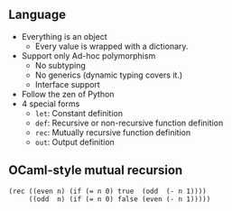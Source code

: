 ## Language

- Everything is an object
  - Every value is wrapped with a dictionary.
- Support only Ad-hoc polymorphism
  - No subtyping
  - No generics (dynamic typing covers it.)
  - Interface support
- Follow the zen of Python
- 4 special forms
  - `let`: Constant definition
  - `def`: Recursive or non-recursive function definition
  - `rec`: Mutually recursive function definition
  - `out`: Output definition


## OCaml-style mutual recursion

```
(rec ((even n) (if (= n 0) true  (odd  (- n 1))))
     ((odd  n) (if (= n 0) false (even (- n 1)))))
```
